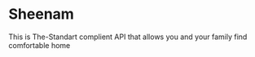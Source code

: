 # Sheenam
This is The-Standart complient  API that allows you and your family  find comfortable home
